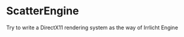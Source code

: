 ScatterEngine
=============

Try to write a DirectX11 rendering system as the way of Irrlicht Engine
